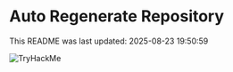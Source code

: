 # Auto Regenerate Repository

This README was last updated: 2025-08-23 19:50:59

 ![TryHackMe](https://tryhackme.com/badge/533634)